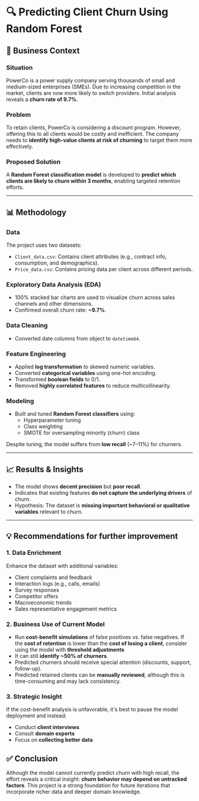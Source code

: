 # 🔍 Predicting Client Churn Using Random Forest

## 🧠 Business Context

### Situation
PowerCo is a power supply company serving thousands of small and medium-sized enterprises (SMEs). Due to increasing competition in the market, clients are now more likely to switch providers. Initial analysis reveals a **churn rate of 9.7%**.

### Problem
To retain clients, PowerCo is considering a discount program. However, offering this to all clients would be costly and inefficient. The company needs to **identify high-value clients at risk of churning** to target them more effectively.

### Proposed Solution
A **Random Forest classification model** is developed to **predict which clients are likely to churn within 3 months**, enabling targeted retention efforts.

---

## 📊 Methodology

### Data
The project uses two datasets:
- `Client_data.csv`: Contains client attributes (e.g., contract info, consumption, and demographics).
- `Price_data.csv`: Contains pricing data per client across different periods.

### Exploratory Data Analysis (EDA)
- 100% stacked bar charts are used to visualize churn across sales channels and other dimensions.
- Confirmed overall churn rate: **~9.7%**.

### Data Cleaning
- Converted date columns from object to `datetime64`.

### Feature Engineering
- Applied **log transformation** to skewed numeric variables.
- Converted **categorical variables** using one-hot encoding.
- Transformed **boolean fields** to 0/1.
- Removed **highly correlated features** to reduce multicollinearity.

### Modeling
- Built and tuned **Random Forest classifiers** using:
  - Hyperparameter tuning
  - Class weighting
  - SMOTE for oversampling minority (churn) class

Despite tuning, the model suffers from **low recall** (~7–11%) for churners.

---

## 📈 Results & Insights

- The model shows **decent precision** but **poor recall**.
- Indicates that existing features **do not capture the underlying drivers** of churn.
- Hypothesis: The dataset is **missing important behavioral or qualitative variables** relevant to churn.

---

## 💡 Recommendations for further improvement

### 1. Data Enrichment
Enhance the dataset with additional variables:
- Client complaints and feedback
- Interaction logs (e.g., calls, emails)
- Survey responses
- Competitor offers
- Macroeconomic trends
- Sales representative engagement metrics

### 2. Business Use of Current Model
- Run **cost-benefit simulations** of false positives vs. false negatives. If the **cost of retention** is lower than the **cost of losing a client**, consider using the model with **threshold adjustments**
- It can still **identify ~50% of churners**.
- Predicted churners should receive special attention (discounts, support, follow-up).
- Predicted retained clients can be **manually reviewed**, although this is time-consuming and may lack consistency.

### 3. Strategic Insight
If the cost-benefit analysis is unfavorable, it's best to pause the model deployment and instead:
- Conduct **client interviews**
- Consult **domain experts**
- Focus on **collecting better data**


## ✅ Conclusion

Although the model cannot currently predict churn with high recall, the effort reveals a critical insight: **churn behavior may depend on untracked factors**. This project is a strong foundation for future iterations that incorporate richer data and deeper domain knowledge.
